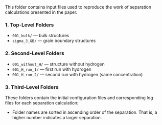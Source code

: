 This folder contains input files used to reproduce the work of separation calculations presented in the paper.

### 1. Top-Level Folders

- `001_bulk/` — bulk structures
- `sigma_3_GB/` — grain boundary structures

### 2. Second-Level Folders

- `001_without_H/` — structure without hydrogen  
- `001_H_run_1/` — first run with hydrogen  
- `001_H_run_2/` — second run with hydrogen (same concentration)

### 3. Third-Level Folders

These folders contain the initial configuration files and corresponding log files for each separation calculation:
- Folder names are sorted in ascending order of the separation. That is, a higher number indicates a larger separation.

